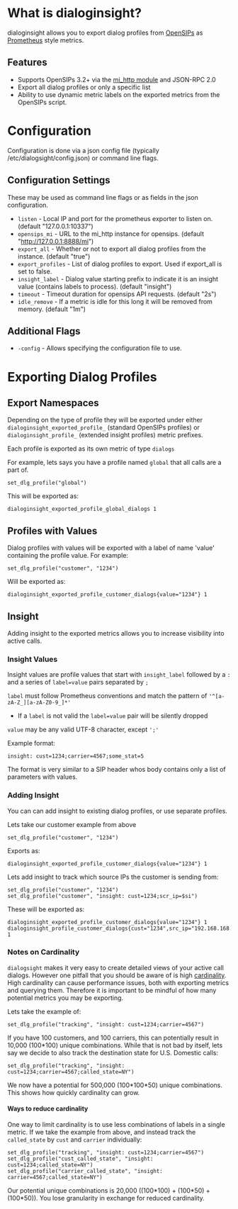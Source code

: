 # What is dialoginsight? #
dialoginsight allows you to export dialog profiles from [OpenSIPs](https://opensips.org) as [Prometheus](https://prometheus.io/) style metrics.

## Features ##
* Supports OpenSIPs 3.2+ via the [mi_http module](https://opensips.org/docs/modules/3.2.x/mi_http.html) and JSON-RPC 2.0
* Export all dialog profiles or only a specific list
* Ability to use dynamic metric labels on the exported metrics from the OpenSIPs script.

# Configuration #
Configuration is done via a json config file (typically /etc/dialogsight/config.json) or command line flags.

## Configuration Settings ##
These may be used as command line flags or as fields in the json configuration.
* `listen` - Local IP and port for the prometheus exporter to listen on. (default "127.0.0.1:10337")
* `opensips_mi` - URL to the mi_http instance for opensips. (default "http://127.0.0.1:8888/mi")
* `export_all` - Whether or not to export all dialog profiles from the instance. (default "true")
* `export_profiles` - List of dialog profiles to export. Used if export_all is set to false.
* `insight_label` - Dialog value starting prefix to indicate it is an insight value (contains labels to process). (default "insight")
* `timeout` - Timeout duration for opensips API requests. (default "2s")
* `idle_remove` - If a metric is idle for this long it will be removed from memory. (default "1m")

## Additional Flags ##
* `-config` - Allows specifying the configuration file to use.

# Exporting Dialog Profiles #
## Export Namespaces ##
Depending on the type of profile they will be exported under either `dialoginsight_exported_profile_` (standard OpenSIPs profiles) or `dialoginsight_profile_` (extended insight profiles) metric prefixes.

Each profile is exported as its own metric of type `dialogs`

For example, lets says you have a profile named `global` that all calls are a part of.

	set_dlg_profile("global")
This will be exported as:

	dialoginsight_exported_profile_global_dialogs 1

## Profiles with Values ##
Dialog profiles with values will be exported with a label of name 'value' containing the profile value. For example:

	set_dlg_profile("customer", "1234")
Will be exported as:

	dialoginsight_exported_profile_customer_dialogs{value="1234"} 1

## Insight ##
Adding insight to the exported metrics allows you to increase visibility into active calls.

### Insight Values ###
Insight values are profile values that start with `insight_label` followed by a `:` and a series of `label=value` pairs separated by `;`

`label` must follow Prometheus conventions and match the pattern of `'^[a-zA-Z_][a-zA-Z0-9_]*'`
* If a `label` is not valid the `label=value` pair will be silently dropped

`value` may be any valid UTF-8 character, except `';'`

Example format:

	insight: cust=1234;carrier=4567;some_stat=5

The format is very similar to a SIP header whos body contains only a list of parameters with values.

### Adding Insight ###
You can can add insight to existing dialog profiles, or use separate profiles.

Lets take our customer example from above

	set_dlg_profile("customer", "1234")

Exports as:

	dialoginsight_exported_profile_customer_dialogs{value="1234"} 1

Lets add insight to track which source IPs the customer is sending from:

	set_dlg_profile("customer", "1234")
	set_dlg_profile("customer", "insight: cust=1234;scr_ip=$si")
These will be exported as:

	dialoginsight_exported_profile_customer_dialogs{value="1234"} 1
	dialoginsight_profile_customer_dialogs{cust="1234",src_ip="192.168.168.1"} 1

### Notes on Cardinality ###
`dialogsight` makes it very easy to create detailed views of your active call dialogs. However one pitfall that you should be aware of is high [cardinality](https://grafana.com/blog/2022/02/15/what-are-cardinality-spikes-and-why-do-they-matter/). High cardinality can cause performance issues, both with exporting metrics and querying them. Therefore it is important to be mindful of how many potential metrics you may be exporting.

Lets take the example of:

	set_dlg_profile("tracking", "insight: cust=1234;carrier=4567")
If you have 100 customers, and 100 carriers, this can potentially result in 10,000 (100\*100) unique combinations. While that is not bad by itself, lets say we decide to also track the destination state for U.S. Domestic calls:

	set_dlg_profile("tracking", "insight: cust=1234;carrier=4567;called_state=NY")
We now have a potential for 500,000 (100*100\*50) unique combinations. This shows how quickly cardinality can grow.

#### Ways to reduce cardinality ####
One way to limit cardinality is to use less combinations of labels in a single metric. If we take the example from above, and instead track the `called_state` by `cust` and `carrier` individually:

	set_dlg_profile("tracking", "insight: cust=1234;carrier=4567")
	set_dlg_profile("cust_called_state", "insight: cust=1234;called_state=NY")
	set_dlg_profile("carrier_called_state", "insight: carrier=4567;called_state=NY")
Our potential unique combinations is 20,000 ((100\*100) + (100\*50) + (100\*50)). You lose granularity in exchange for reduced cardinality.